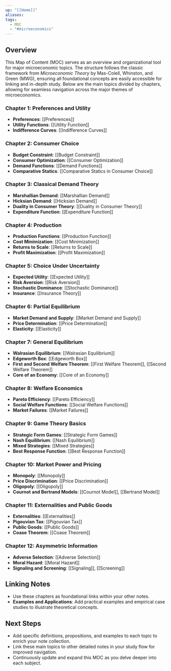 ```yaml
---
up: "[[Home]]"
aliases: 
tags:
  - MOC
  - "#microeconomics"
---
```

## Overview

This Map of Content (MOC) serves as an overview and organizational tool for major microeconomic topics. The structure follows the classic framework from _Microeconomic Theory_ by Mas-Colell, Whinston, and Green (MWG), ensuring all foundational concepts are easily accessible for linking and in-depth study. Below are the main topics divided by chapters, allowing for seamless navigation across the major themes of microeconomics.

### Chapter 1: Preferences and Utility

- **Preferences**: [[Preferences]]
- **Utility Functions**: [[Utility Function]]
- **Indifference Curves**: [[Indifference Curves]]

### Chapter 2: Consumer Choice

- **Budget Constraint**: [[Budget Constraint]]
- **Consumer Optimization**: [[Consumer Optimization]]
- **Demand Functions**: [[Demand Functions]]
- **Comparative Statics**: [[Comparative Statics in Consumer Choice]]

### Chapter 3: Classical Demand Theory

- **Marshallian Demand**: [[Marshallian Demand]]
- **Hicksian Demand**: [[Hicksian Demand]]
- **Duality in Consumer Theory**: [[Duality in Consumer Theory]]
- **Expenditure Function**: [[Expenditure Function]]

### Chapter 4: Production

- **Production Functions**: [[Production Function]]
- **Cost Minimization**: [[Cost Minimization]]
- **Returns to Scale**: [[Returns to Scale]]
- **Profit Maximization**: [[Profit Maximization]]

### Chapter 5: Choice Under Uncertainty

- **Expected Utility**: [[Expected Utility]]
- **Risk Aversion**: [[Risk Aversion]]
- **Stochastic Dominance**: [[Stochastic Dominance]]
- **Insurance**: [[Insurance Theory]]

### Chapter 6: Partial Equilibrium

- **Market Demand and Supply**: [[Market Demand and Supply]]
- **Price Determination**: [[Price Determination]]
- **Elasticity**: [[Elasticity]]

### Chapter 7: General Equilibrium

- **Walrasian Equilibrium**: [[Walrasian Equilibrium]]
- **Edgeworth Box**: [[Edgeworth Box]]
- **First and Second Welfare Theorem**: [[First Welfare Theorem]], [[Second Welfare Theorem]]
- **Core of an Economy**: [[Core of an Economy]]

### Chapter 8: Welfare Economics

- **Pareto Efficiency**: [[Pareto Efficiency]]
- **Social Welfare Functions**: [[Social Welfare Functions]]
- **Market Failures**: [[Market Failures]]

### Chapter 9: Game Theory Basics

- **Strategic Form Games**: [[Strategic Form Games]]
- **Nash Equilibrium**: [[Nash Equilibrium]]
- **Mixed Strategies**: [[Mixed Strategies]]
- **Best Response Function**: [[Best Response Function]]

### Chapter 10: Market Power and Pricing

- **Monopoly**: [[Monopoly]]
- **Price Discrimination**: [[Price Discrimination]]
- **Oligopoly**: [[Oligopoly]]
- **Cournot and Bertrand Models**: [[Cournot Model]], [[Bertrand Model]]

### Chapter 11: Externalities and Public Goods

- **Externalities**: [[Externalities]]
- **Pigouvian Tax**: [[Pigouvian Tax]]
- **Public Goods**: [[Public Goods]]
- **Coase Theorem**: [[Coase Theorem]]

### Chapter 12: Asymmetric Information

- **Adverse Selection**: [[Adverse Selection]]
- **Moral Hazard**: [[Moral Hazard]]
- **Signaling and Screening**: [[Signaling]], [[Screening]]

## Linking Notes

- Use these chapters as foundational links within your other notes.
- **Examples and Applications**: Add practical examples and empirical case studies to illustrate theoretical concepts.

## Next Steps

- Add specific definitions, propositions, and examples to each topic to enrich your note collection.
- Link these main topics to other detailed notes in your study flow for improved navigation.
- Continuously update and expand this MOC as you delve deeper into each subject.